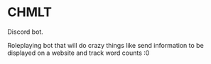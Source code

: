 # CHMLT
Discord bot. 

Roleplaying bot that will do crazy things like send information to be displayed on a website and track word counts :0
